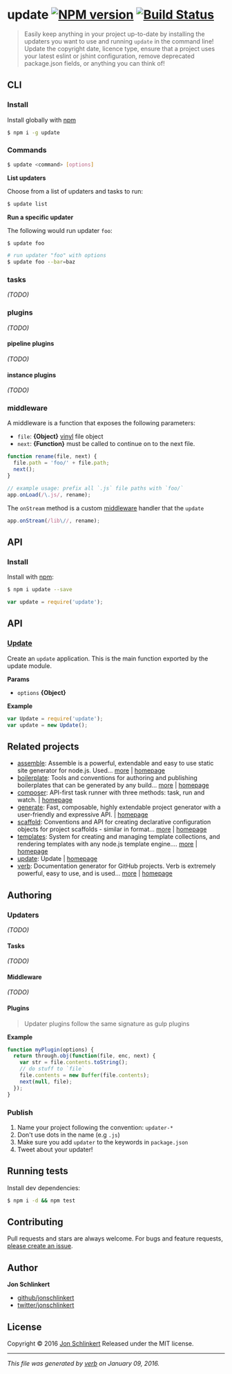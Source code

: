 # update [![NPM version](https://img.shields.io/npm/v/update.svg)](https://www.npmjs.com/package/update) [![Build Status](https://img.shields.io/travis/update/update.svg)](https://travis-ci.org/update/update)

> Easily keep anything in your project up-to-date by installing the updaters you want to use and running `update` in the command line! Update the copyright date, licence type, ensure that a project uses your latest eslint or jshint configuration, remove deprecated package.json fields, or anything you can think of!

## CLI

### Install

Install globally with [npm](https://www.npmjs.com/)

```sh
$ npm i -g update
```

### Commands

```sh
$ update <command> [options]
```

**List updaters**

Choose from a list of updaters and tasks to run:

```sh
$ update list
```

**Run a specific updater**

The following would run updater `foo`:

```sh
$ update foo

# run updater "foo" with options
$ update foo --bar=baz
```

### tasks

_(TODO)_

### plugins

_(TODO)_

#### pipeline plugins

_(TODO)_

#### instance plugins

_(TODO)_

### middleware

A middleware is a function that exposes the following parameters:

* `file`: **{Object}** [vinyl](http://github.com/gulpjs/vinyl) file object
* `next`: **{Function}** must be called to continue on to the next file.

```js
function rename(file, next) {
  file.path = 'foo/' + file.path;
  next();
}

// example usage: prefix all `.js` file paths with `foo/`
app.onLoad(/\.js/, rename);
```

The `onStream` method is a custom [middleware](docs/middleware.md) handler that the `update`

```js
app.onStream(/lib\//, rename);
```

## API

### Install

Install with [npm](https://www.npmjs.com/):

```sh
$ npm i update --save
```

```js
var update = require('update');
```

## API

### [Update](index.js#L30)

Create an `update` application. This is the main function exported by the update module.

**Params**

* `options` **{Object}**

**Example**

```js
var Update = require('update');
var update = new Update();
```

## Related projects

* [assemble](https://www.npmjs.com/package/assemble): Assemble is a powerful, extendable and easy to use static site generator for node.js. Used… [more](https://www.npmjs.com/package/assemble) | [homepage](https://github.com/assemble/assemble)
* [boilerplate](https://www.npmjs.com/package/boilerplate): Tools and conventions for authoring and publishing boilerplates that can be generated by any build… [more](https://www.npmjs.com/package/boilerplate) | [homepage](http://boilerplates.io)
* [composer](https://www.npmjs.com/package/composer): API-first task runner with three methods: task, run and watch. | [homepage](https://github.com/jonschlinkert/composer)
* [generate](https://www.npmjs.com/package/generate): Fast, composable, highly extendable project generator with a user-friendly and expressive API. | [homepage](https://github.com/generate/generate)
* [scaffold](https://www.npmjs.com/package/scaffold): Conventions and API for creating declarative configuration objects for project scaffolds - similar in format… [more](https://www.npmjs.com/package/scaffold) | [homepage](https://github.com/jonschlinkert/scaffold)
* [templates](https://www.npmjs.com/package/templates): System for creating and managing template collections, and rendering templates with any node.js template engine.… [more](https://www.npmjs.com/package/templates) | [homepage](https://github.com/jonschlinkert/templates)
* [update](https://www.npmjs.com/package/update): Update | [homepage](https://github.com/jonschlinkert/update)
* [verb](https://www.npmjs.com/package/verb): Documentation generator for GitHub projects. Verb is extremely powerful, easy to use, and is used… [more](https://www.npmjs.com/package/verb) | [homepage](https://github.com/verbose/verb)

## Authoring

### Updaters

_(TODO)_

#### Tasks

_(TODO)_

#### Middleware

_(TODO)_

#### Plugins

> Updater plugins follow the same signature as gulp plugins

**Example**

```js
function myPlugin(options) {
  return through.obj(function(file, enc, next) {
    var str = file.contents.toString();
    // do stuff to `file`
    file.contents = new Buffer(file.contents);
    next(null, file);
  });
}
```

### Publish

1. Name your project following the convention: `updater-*`
2. Don't use dots in the name (e.g `.js`)
3. Make sure you add `updater` to the keywords in `package.json`
4. Tweet about your updater!

## Running tests

Install dev dependencies:

```sh
$ npm i -d && npm test
```

## Contributing

Pull requests and stars are always welcome. For bugs and feature requests, [please create an issue](https://github.com/jonschlinkert/update/issues/new).

## Author

**Jon Schlinkert**

* [github/jonschlinkert](https://github.com/jonschlinkert)
* [twitter/jonschlinkert](http://twitter.com/jonschlinkert)

## License

Copyright © 2016 [Jon Schlinkert](https://github.com/jonschlinkert)
Released under the MIT license.

***

_This file was generated by [verb](https://github.com/verbose/verb) on January 09, 2016._
